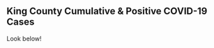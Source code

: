 ## King County Cumulative & Positive COVID-19 Cases

Look below!

<div class="flourish-embed flourish-chart" data-src="visualisation/11113075"><script src="https://public.flourish.studio/resources/embed.js"></script></div>
